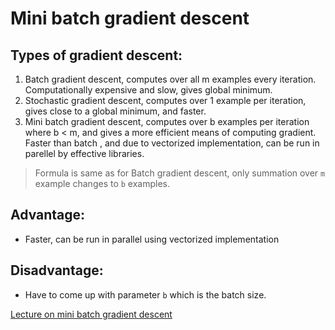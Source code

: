 # Mini batch gradient descent

## Types of gradient descent:
1. Batch gradient descent, computes over all m examples every iteration. Computationally expensive and slow, gives global minimum.
2. Stochastic gradient descent, computes over 1 example per iteration, gives close to a global minimum, and faster.
3. Mini batch gradient descent, computes over b examples per iteration where b < m, and gives a more efficient means of computing gradient. Faster than batch , and due to vectorized implementation, can be run in parellel by effective libraries.

> Formula is same as for Batch gradient descent, only summation over `m` example changes to `b` examples.

## Advantage:
* Faster, can be run in parallel using vectorized implementation

## Disadvantage:
* Have to come up with parameter `b` which is the batch size.

[Lecture on mini batch gradient descent](https://www.coursera.org/learn/machine-learning/lecture/9zJUs/mini-batch-gradient-descent)